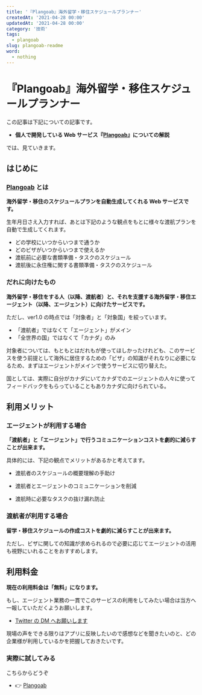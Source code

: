 ```yaml
---
title: '『Plangoab』海外留学・移住スケジュールプランナー'
createdAt: '2021-04-28 00:00'
updatedAt: '2021-04-28 00:00'
category: '技術'
tags:
  - plangoab
slug: plangoab-readme
word:
  - nothing
---
```


# 『Plangoab』海外留学・移住スケジュールプランナー

この記事は下記についての記事です。

- **個人で開発している Web サービス『[Plangoab](https://plangoab.snamiki1212.com/)』についての解説**

では、見ていきます。

## はじめに

### [Plangoab](https://plangoab.snamiki1212.com/) とは

**海外留学・移住のスケジュールプランを自動生成してくれる Web サービスです。**

生年月日さえ入力すれば、あとは下記のような観点をもとに様々な渡航プランを自動で生成してくれます。

- どの学校にいつからいつまで通うか
- どのビザがいつからいつまで使えるか
- 渡航前に必要な書類準備・タスクのスケジュール
- 渡航後に永住権に関する書類準備・タスクのスケジュール

### だれに向けたもの

**海外留学・移住をする人（以降、渡航者）と、それを支援する海外留学・移住エージェント（以降、エージェント）に向けたサービスです。**

ただし、ver1.0 の時点では「対象者」と「対象国」を絞っています。

- 「渡航者」ではなくて「エージェント」がメイン
- 「全世界の国」ではなくて「カナダ」のみ

対象者については、もともとはだれもが使ってほしかったけれども、このサービスを使う前提として海外に居住するための「ビザ」の知識がそれなりに必要になるため、まずはエージェントがメインで使うサービスに切り替えた。

国としては、実際に自分がカナダにいてカナダでのエージェントの人々に使ってフィードバックをもらっていることもありカナダに向けられている。

## 利用メリット

### エージェントが利用する場合

**「渡航者」と「エージェント」で行うコミュニケーションコストを劇的に減らすことが出来ます。**

具体的には、下記の観点でメリットがあるかと考えてます。

- 渡航者のスケジュールの概要理解の手助け

- 渡航者とエージェントのコミュニケーションを削減

- 渡航時に必要なタスクの抜け漏れ防止

### 渡航者が利用する場合

**留学・移住スケジュールの作成コストを劇的に減らすことが出来ます。**

ただし、ビザに関しての知識が求められるので必要に応じてエージェントの活用も視野にいれることをおすすめします。

## 利用料金

**現在の利用料金は「無料」になります。**

もし、エージェント業務の一貫でこのサービスの利用をしてみたい場合は当方へ一報していただくようお願いします。

- [Twitter の DM へお願いします](https://twitter.com/snamiki1212)

現場の声をできる限りはアプリに反映したいので感想などを聞きたいのと、どの企業様が利用しているかを把握しておきたいです。

### 実際に試してみる

こちらからどうぞ

- 👉 [Plangoab](https://plangoab.snamiki1212.com/)
